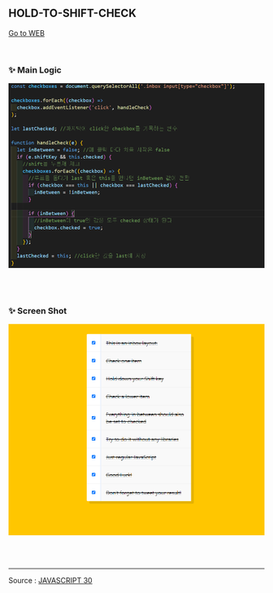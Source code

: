 ## HOLD-TO-SHIFT-CHECK

[Go to WEB](https://limunosekai.github.io/hold-to-shift-and-check/)

<br>

### ✨ Main Logic

![1](./img/K-008.png)

<br>

<br>

### ✨ Screen Shot

![2](./img/K-007.png)

<br>

<br>

---

Source : [JAVASCRIPT 30](https://javascript30.com/)